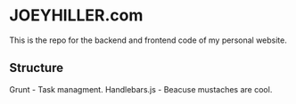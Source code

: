 JOEYHILLER.com
================

This is the repo for the backend and frontend code of my personal website.

Structure
---------
Grunt - Task managment.
Handlebars.js - Beacuse mustaches are cool.